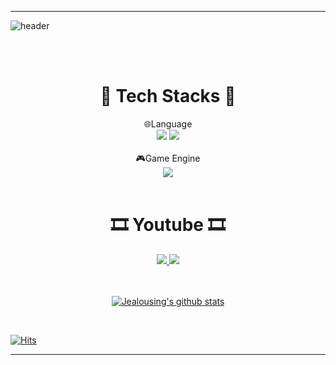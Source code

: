 ***
![header](https://capsule-render.vercel.app/api?type=rounded&color=timeAuto&height=160&section=header&text=Hello,%20Jealousing%20profile.&desc=I%20wanna%20be%20GameClientProgrammer&fontSize=65&fontAlignY=40&animation=fadein&descSize=30&descAlignY=70&rotate=0&stroke=FFFFFF)

<br><br>

# <div align = "center"> 🧰  **Tech Stacks** 🧰 </div>
<div align = "center"><div align = "center">
🌐Language <br>
<img src="https://img.shields.io/badge/C++-0000CC?style=flat-square&logo=cplusplus&logoColor=white"/>
<img src="https://img.shields.io/badge/C#-0000CC?style=flat-square&logo=csharp&logoColor=white"/>
</div>
 
<br>
<div align = "center">
🎮Game Engine <br>
<img src="https://img.shields.io/badge/Unity Engine-000000?style=flat-square&logo=unity&logoColor=white"/>
</div>
<br>
 
# <div align = "center"> 🎞️ **Youtube** 🎞️  </div>
<a href="https://www.youtube.com/channel/UCt0ZnTLCoGqdj9U5uW6Yb-g" target='_blank'><img src="https://img.shields.io/badge/Study_Youtube-FF0000?style=flat-square&logo=YouTube&logoColor=white"/> <a href="https://www.youtube.com/c/%EC%A7%88%ED%88%AC" target='_blank'><img src="https://img.shields.io/badge/GamePlaying_Youtube-FF0000?style=flat-square&logo=YouTube&logoColor=white"/>
<br>
 
<br><br>
 ![Jealousing's github stats](https://github-readme-stats.vercel.app/api?username=Jealousing&show_icons=true)
</div>
 <br>
 
  [![Hits](https://hits.seeyoufarm.com/api/count/incr/badge.svg?url=https%3A%2F%2Fgithub.com%2FJealousing%2Fhit-counter&count_bg=%2379C83D&title_bg=%23555555&icon=&icon_color=%23E7E7E7&title=hits&edge_flat=false)](https://hits.seeyoufarm.com)

 
 ***
